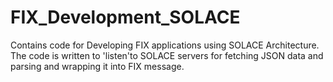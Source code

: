 # FIX_Development_SOLACE
Contains code for Developing FIX applications using SOLACE Architecture. The code is written to 'listen'to SOLACE servers for fetching
JSON data and parsing and wrapping it into FIX message.  
